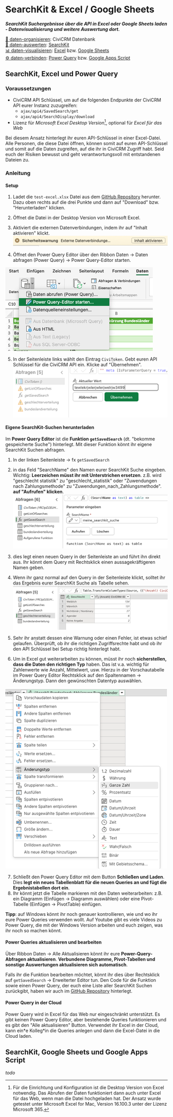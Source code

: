 # SearchKit & Excel / Google Sheets

_**SearchKit Suchergebnisse über die API in Excel oder Google Sheets laden - Datenvisualisierung und weitere Auswertung dort.**_

[💾 daten-organisieren](./../1-datenlebenszyklus.html#daten-organisieren): CiviCRM Datenbank <br>
[🔢 daten-auswerten](./../1-datenlebenszyklus.html#daten-auswerten): [SearchKit](./../3-tools/1-civicrm_intern/4-civicrm-searchkit-chartkit.md#searchkit) <br>
[📊 daten-visualisieren](./../1-datenlebenszyklus.html#daten-visualisieren): [Excel](./../3-tools/2-tabellenkalkulation.md#microsoft-excel) bzw. [Google Sheets](./../3-tools/2-tabellenkalkulation.md#google-sheets) <br>
[⚙️ daten-verbinden](./../1-datenlebenszyklus.html#daten-verbinden): [Power Query](./../3-tools/2-tabellenkalkulation.md#power-query) bzw. [Google Apps Script](./../3-tools/2-tabellenkalkulation.md#google-apps-script)

## SearchKit, Excel und Power Query

### Voraussetzungen


- CiviCRM API Schlüssel, um auf die folgenden Endpunkte der CiviCRM API eurer Instanz zuzugreifen:
    - `ajax/api4/SavedSearch/get`
    - `ajax/api4/SearchDisplay/download`
- Lizenz für *Microsoft Excel Desktop Version*[^note-powerquery], optional für *Excel für das Web*

<div class="warning">
Bei diesem Ansatz hinterlegt ihr euren API-Schlüssel in einer Excel-Datei. Alle Personen, die diese Datei öffnen, können somit auf euren API-Schlüssel und somit auf die Daten zugreifen, auf die ihr in CiviCRM Zugriff habt. Seid euch der Risiken bewusst und geht verantwortungsvoll mit entstandenen Dateien zu.
</div>

[^note-powerquery]: Für die Einrichtung und Konfiguration ist die Desktop Version von Excel notwendig. Das Abrufen der Daten funktioniert dann auch unter Excel für das Web, wenn man die Datei hochgeladen hat. Der Ansatz wurde getestet unter Microsoft Excel for Mac, Version 16.100.3 unter der Lizenz Microsoft 365.

### Anleitung

#### Setup

1. Ladet die `test-excel.xlsx` Datei aus dem [GitHub Repository](https://github.com/CorrelAid/cdl_civicrm_analyse/blob/main/supporting_code/powerquery/test-excel.xlsx) herunter. Dazu oben rechts auf die drei Punkte und dann auf "Download" bzw. "Herunterladen" klicken.
2. Öffnet die Datei in der Desktop Version von Microsoft Excel. 
3. Aktiviert die externen Datenverbindungen, indem ihr auf "Inhalt aktivieren" klickt.
![Screenshot Sicherheitswarnung "Externe Datenverbindungen aktivieren"](../images/2-use_cases/3-searchkit-tabellenkalkulation/pq-warning.png)

4. Öffnet den Power Query Editor über den Ribbon Daten -> Daten abfragen (Power Query) -> Power Query-Editor starten.

![Screenshot User Interface um den Power Query Editor zu starten](../images/2-use_cases/3-searchkit-tabellenkalkulation/pq-editor-starten.png)

5. In der Seitenleiste links wählt den Eintrag `CiviToken`. Gebt euren API Schlüssel für die CiviCRM API ein. Klicke auf "Übernehmen".
![Screenshot User Interface um den CiviToken Parameter zu editieren](../images/2-use_cases/3-searchkit-tabellenkalkulation/pq-civitoken-edit.png)



#### Eigene SearchKit-Suchen herunterladen

Im **Power Query Editor** ist die **Funktion `getSavedSearch`** (dt. "bekomme gespeicherte Suche") hinterlegt. Mit dieser Funktion könnt ihr eigene SearchKit Suchen abfragen.

1. In der linken Seitenleiste -> fx `getSavedSearch` 
2. in das Feld "SearchName" den Namen eurer SearchKit Suche eingeben. Wichtig: **Leerzeichen müsst ihr mit Unterstrichen ersetzen**. z.B. wird "geschlecht statistik" zu "geschlecht_statistik" oder "Zuwendungen nach Zahlungsmethode" zu "Zuwendungen_nach_Zahlungsmethode". **auf "Aufrufen" klicken**.
![Screenshot User Interface um die Funktion getSavedSearch auszuführen](../images/2-use_cases/3-searchkit-tabellenkalkulation/pq-exec-fun.png)

3. dies legt einen neuen Query in der Seitenleiste an und führt ihn direkt aus. Ihr könnt dem Query mit Rechtsklick einen aussagekräftigeren Namen geben. 
4. Wenn ihr ganz normal auf den Query in der Seitenleiste klickt, solltet ihr das Ergebnis eurer SearchKit Suche als Tabelle sehen. 
![Screenshot User Interface Ergebnistabelle eines Power Queries](../images/2-use_cases/3-searchkit-tabellenkalkulation/pq-result.png)
5. Sehr ihr anstatt dessen eine Warnung oder einen Fehler, ist etwas schief gelaufen. Überprüft, ob ihr die richtigen Zugriffsrechte habt und ob ihr den API Schlüssel bei Setup richtig hinterlegt habt.
6. Um in Excel gut weiterarbeiten zu können, müsst ihr noch **sicherstellen, dass die Daten den richtigen Typ** haben. Das ist v.a. wichtig für Zahlenwerte wie Anzahl, Mittelwert, usw. Hierzu in der Vorschautabelle im Power Query Editor Rechtsklick auf den Spaltennamen -> Änderungstyp. Dann den gewünschten Datentyp auswählen.

![Screenshot User Interface um den Datentyp einer Spalte eines Power Query Tables zu ändern](../images/2-use_cases/3-searchkit-tabellenkalkulation/pq-change-type.png)

7. Schließt den Power Query Editor mit dem Button **Schließen und Laden**. Dies **legt ein neues Tabellenblatt für die neuen Queries an und fügt die Ergebnistabellen dort ein**.
8. Ihr könnt jetzt die Tabelle markieren mit den Daten weiterarbeiten: z.B. ein Diagramm (Einfügen -> Diagramm auswählen) oder eine Pivot-Tabelle (Einfügen -> PivotTable) einfügen.


**Tipp**: auf Windows könnt ihr noch genauer kontrollieren, wie und wo ihr eure Power Queries verwenden wollt. Auf Youtube gibt es viele Videos zu Power Query, die mit der Windows Version arbeiten und euch zeigen, was ihr noch so machen könnt.


#### Power Queries aktualisieren und bearbeiten

Über Ribbon Daten -> Alle Aktualisieren könnt ihr eure **Power-Query-Abfragen aktualisieren**. **Verbundene Diagramme, Pivot-Tabellen und sonstige Auswertungen aktualisieren sich automatisch**.

Falls ihr die Funktion bearbeiten möchtet, könnt ihr dies über Rechtsklick auf `getSavedSearch` -> Erweiterter Editor tun. Den Code für die Funktion sowie einen Power Query, der euch eine Liste aller SearchKit Suchen zurückgibt, haben wir auch im [GitHub Repository](https://github.com/CorrelAid/cdl_civicrm_analyse/tree/main/supporting_code/powerquery) hinterlegt.

#### Power Query in der Cloud
Power Query wird in Excel für das Web nur eingeschränkt unterstützt. Es gibt keinen Power Query Editor, aber bestehende Queries funktionieren und es gibt den "Alle aktualisieren" Button. Verwendet ihr Excel in der Cloud, kann ein\*e Kolleg\*in die Queries anlegen und dann die Excel-Datei in die Cloud laden.

## SearchKit, Google Sheets und Google Apps Script

_todo_
